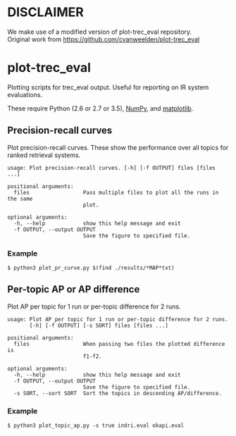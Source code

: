 # DISCLAIMER
We make use of a modified version of plot-trec_eval repository.  
Original work from https://github.com/cvanweelden/plot-trec_eval  


# plot-trec_eval

Plotting scripts for trec_eval output. Useful for reporting on IR system
evaluations.

These require Python (2.6 or 2.7 or 3.5), 
[NumPy](http://numpy.scipy.org/), 
and [matplotlib](http://matplotlib.org/).

## Precision-recall curves

Plot precision-recall curves. These show the performance over all topics
for ranked retrieval systems.

```
usage: Plot precision-recall curves. [-h] [-f OUTPUT] files [files ...]

positional arguments:
  files                 Pass multiple files to plot all the runs in the same
                        plot.

optional arguments:
  -h, --help            show this help message and exit
  -f OUTPUT, --output OUTPUT
                        Save the figure to specified file.
```
### Example

`$ python3 plot_pr_curve.py $(find ./results/*MAP*txt)`

## Per-topic AP or AP difference

Plot AP per topic for 1 run or per-topic difference for 2 runs.

```
usage: Plot AP per topic for 1 run or per-topic difference for 2 runs.
       [-h] [-f OUTPUT] [-s SORT] files [files ...]

positional arguments:
  files                 When passing two files the plotted difference is
                        f1-f2.

optional arguments:
  -h, --help            show this help message and exit
  -f OUTPUT, --output OUTPUT
                        Save the figure to specified file.
  -s SORT, --sort SORT  Sort the topics in descending AP/difference.
```

### Example

`$ python3 plot_topic_ap.py -s true indri.eval okapi.eval`